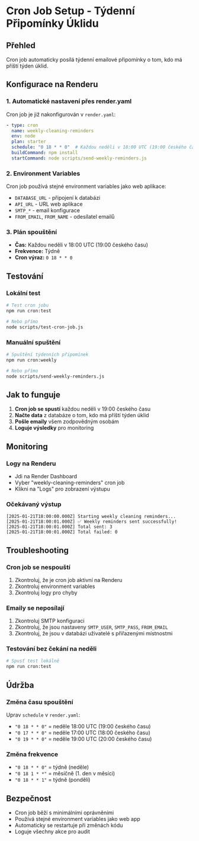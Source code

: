 # Cron Job Setup - Týdenní Připomínky Úklidu

## Přehled
Cron job automaticky posílá týdenní emailové připomínky o tom, kdo má příští týden úklid.

## Konfigurace na Renderu

### 1. Automatické nastavení přes render.yaml
Cron job je již nakonfigurován v `render.yaml`:

```yaml
- type: cron
  name: weekly-cleaning-reminders
  env: node
  plan: starter
  schedule: "0 18 * * 0"  # Každou neděli v 18:00 UTC (19:00 českého času)
  buildCommand: npm install
  startCommand: node scripts/send-weekly-reminders.js
```

### 2. Environment Variables
Cron job používá stejné environment variables jako web aplikace:
- `DATABASE_URL` - připojení k databázi
- `API_URL` - URL web aplikace
- `SMTP_*` - email konfigurace
- `FROM_EMAIL`, `FROM_NAME` - odesílatel emailů

### 3. Plán spouštění
- **Čas:** Každou neděli v 18:00 UTC (19:00 českého času)
- **Frekvence:** Týdně
- **Cron výraz:** `0 18 * * 0`

## Testování

### Lokální test
```bash
# Test cron jobu
npm run cron:test

# Nebo přímo
node scripts/test-cron-job.js
```

### Manuální spuštění
```bash
# Spuštění týdenních připomínek
npm run cron:weekly

# Nebo přímo
node scripts/send-weekly-reminders.js
```

## Jak to funguje

1. **Cron job se spustí** každou neděli v 19:00 českého času
2. **Načte data** z databáze o tom, kdo má příští týden úklid
3. **Pošle emaily** všem zodpovědným osobám
4. **Loguje výsledky** pro monitoring

## Monitoring

### Logy na Renderu
- Jdi na Render Dashboard
- Vyber "weekly-cleaning-reminders" cron job
- Klikni na "Logs" pro zobrazení výstupu

### Očekávaný výstup
```
[2025-01-21T18:00:00.000Z] Starting weekly cleaning reminders...
[2025-01-21T18:00:01.000Z] ✅ Weekly reminders sent successfully!
[2025-01-21T18:00:01.000Z] Total sent: 3
[2025-01-21T18:00:01.000Z] Total failed: 0
```

## Troubleshooting

### Cron job se nespouští
1. Zkontroluj, že je cron job aktivní na Renderu
2. Zkontroluj environment variables
3. Zkontroluj logy pro chyby

### Emaily se neposílají
1. Zkontroluj SMTP konfiguraci
2. Zkontroluj, že jsou nastaveny `SMTP_USER`, `SMTP_PASS`, `FROM_EMAIL`
3. Zkontroluj, že jsou v databázi uživatelé s přiřazenými místnostmi

### Testování bez čekání na neděli
```bash
# Spusť test lokálně
npm run cron:test
```

## Údržba

### Změna času spouštění
Uprav `schedule` v `render.yaml`:
- `"0 18 * * 0"` = neděle 18:00 UTC (19:00 českého času)
- `"0 17 * * 0"` = neděle 17:00 UTC (18:00 českého času)
- `"0 19 * * 0"` = neděle 19:00 UTC (20:00 českého času)

### Změna frekvence
- `"0 18 * * 0"` = týdně (neděle)
- `"0 18 1 * *"` = měsíčně (1. den v měsíci)
- `"0 18 * * 1"` = týdně (pondělí)

## Bezpečnost

- Cron job běží s minimálními oprávněními
- Používá stejné environment variables jako web app
- Automaticky se restartuje při změnách kódu
- Loguje všechny akce pro audit
